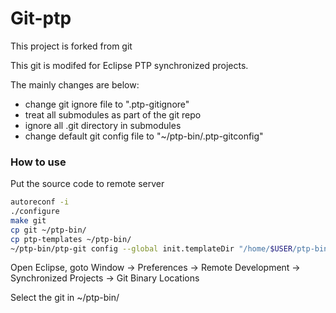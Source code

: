 # Git-ptp

This project is forked from git

This git is modifed for Eclipse PTP synchronized projects.

The mainly changes are below:
 - change git ignore file to ".ptp-gitignore"
 - treat all submodules as part of the git repo
 - ignore all .git directory in submodules
 - change default git config file to "~/ptp-bin/.ptp-gitconfig"


### How to use
Put the source code to remote server
```sh
autoreconf -i
./configure
make git
cp git ~/ptp-bin/
cp ptp-templates ~/ptp-bin/
~/ptp-bin/ptp-git config --global init.templateDir "/home/$USER/ptp-bin/ptp-templates/"
```
Open Eclipse, goto Window -> Preferences -> Remote Development -> Synchronized Projects -> Git Binary Locations

Select the git in ~/ptp-bin/
